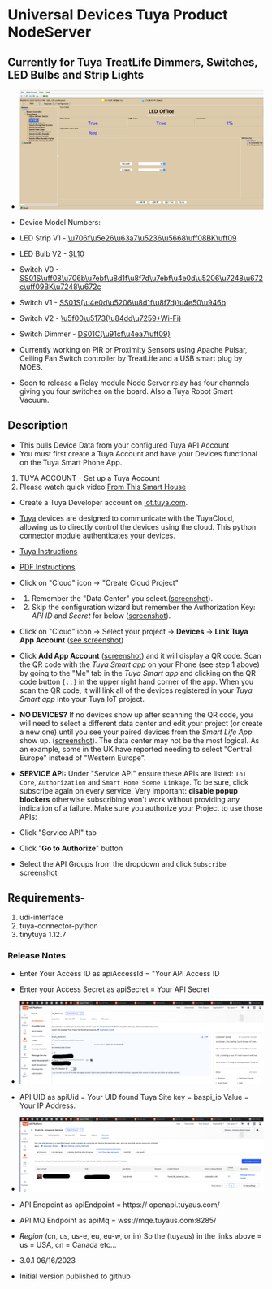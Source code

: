 # Universal Devices Tuya Product NodeServer

## Currently for Tuya TreatLife Dimmers, Switches, LED Bulbs and Strip Lights

* ![Tuya-Bulb-Control](<https://github.com/sjpbailey/Documentation/blob/41e7ad8d9171849ea9853a071866ae2da3ef4dfa/Tuya%20Documents/Images/Screenshot%202023-06-21%20at%202.35.55%20AM.png>)

* Device Model Numbers:
* LED Strip V1 - [\u706f\u5e26\u63a7\u5236\u5668\uff08BK\uff09](https://www.treatlife.tech/products/smart-led-strip-lights)
* LED Bulb V2 - [SL10](https://www.treatlife.tech/products/smart-color-changing-light-bulb-treatlife?variant=41499323367619)
* Switch V0 - [SS01S\uff08\u706b\u7ebf\u8d1f\u8f7d\u7ebf\u4e0d\u5206\u7248\u672c\uff09BK\u7248\u672c](https://www.treatlife.tech/products/smart-light-switch-treatlife-wi-fi-light-switch-compatible-with-alexa-google-assistant-and-ifttt-single-pole-schedule-remote-control-neutral-wire-required-easy-installation-etl-listed-4-pack?variant=31727536472125)
* Switch V1 - [SS01S(\u4e0d\u5206\u8d1f\u8f7d)\u4e50\u946b](https://www.treatlife.tech/products/smart-light-switch-treatlife-wi-fi-light-switch-compatible-with-alexa-google-assistant-and-ifttt-single-pole-schedule-remote-control-neutral-wire-required-easy-installation-etl-listed-4-pack?variant=31727536406589)
* Switch V2 - [\u5f00\u5173(\u84dd\u7259+Wi-Fi)](https://www.treatlife.tech/products/3-way-smart-switch-wifi-alexa-neutral-wire-needed?variant=31727491842109)
* Switch Dimmer - [DS01C(\u91cf\u4ea7\uff09)](https://www.treatlife.tech/products/treatlife-master-3-way-smart-dimmer-switch-2pack-works-with-alexa-google-home-neutral-wire-require)
* Currently working on PIR or Proximity Sensors using Apache Pulsar, Ceiling Fan Switch controller by TreatLife and a USB smart plug by MOES. 
* Soon to release a Relay module Node Server relay has four channels giving you four switches on the board. Also a Tuya Robot Smart Vacuum.

## Description

* This pulls Device Data from your configured Tuya API Account
* You must first create a Tuya Account and have your Devices functional on the Tuya Smart Phone App.

1. TUYA ACCOUNT - Set up a Tuya Account
2. Please watch quick video [From This Smart House](https://youtu.be/M9Q6de08QOI)

* Create a Tuya Developer account on [iot.tuya.com](https://iot.tuya.com/).
* [Tuya](https://en.tuya.com/) devices are designed to communicate with the TuyaCloud, allowing us to directly control the devices using the cloud. This python connector module authenticates your devices.
* [Tuya Instructions](https://developer.tuya.com/en/docs/iot/quick-start1?id=K95ztz9u9t89n)
* [PDF Instructions](<https://github.com/sjpbailey/Documentation/blob/73e4eb485a9d369361d03ec48abd8ed0ad9fd855/Tuya%20Documents/Images/Tuya.IoT.API.Setup%20(3).pdf>)
* Click on "Cloud" icon -> "Create Cloud Project"
* 1. Remember the "Data Center" you select.([screenshot](https://github.com/sjpbailey/Documentation/blob/46b360102db0a9abf2a8740f3d4f41ef283755bd/Tuya%20Documents/Images/Screenshot%202023-06-18%20at%2011.10.44%20PM.png)).
* 2. Skip the configuration wizard but remember the Authorization Key: *API ID* and *Secret* for below ([screenshot](https://github.com/sjpbailey/Documentation/blob/a80f968a811d481e22c95c999f55120e83c6e054/Tuya%20Documents/Images/Screenshot%202023-06-18%20at%2011.11.41%20PM.png)).
* Click on "Cloud" icon -> Select your project -> **Devices** -> **Link Tuya App Account** ([see screenshot](https://user-images.githubusercontent.com/836718/155827671-44d5fce4-0119-4d0e-a224-ef3715fafc24.png))
* Click **Add App Account** ([screenshot](https://user-images.githubusercontent.com/836718/155827671-44d5fce4-0119-4d0e-a224-ef3715fafc24.png)) and it will display a QR code. Scan the QR code with the *Tuya Smart app* on your Phone (see step 1 above) by going to the "Me" tab in the *Tuya Smart app* and clicking on the QR code button `[..]` in the upper right hand corner of the app. When you scan the QR code, it will link all of the devices registered in your *Tuya Smart app* into your Tuya IoT project.
* **NO DEVICES?** If no devices show up after scanning the QR code, you will need to select a different data center and edit your project (or create a new one) until you see your paired devices from the *Smart Life App* show up. ([screenshot](https://github.com/sjpbailey/Documentation/blob/2e63ceb8035cdf58766a044956ae771e96cf5f12/Tuya%20Documents/Images/Screenshot%202023-06-18%20at%2011.13.45%20PM.png)). The data center may not be the most logical. As an example, some in the UK have reported needing to select "Central Europe" instead of "Western Europe".

* **SERVICE API:** Under "Service API" ensure these APIs are listed: `IoT Core`, `Authorization` and `Smart Home Scene Linkage`. To be sure, click subscribe again on every service.  Very important: **disable popup blockers** otherwise subscribing won't work without providing any indication of a failure. Make sure you authorize your Project to use those APIs:
* Click "Service API" tab
* Click "**Go to Authorize**" button
* Select the API Groups from the dropdown and click `Subscribe` [screenshot](<https://github.com/sjpbailey/Documentation/blob/f4db201c45b14b5e79ef100b976d9901f4d55b45/Tuya%20Documents/Images/Screenshot%202023-06-18%20at%2011.14.31%20PM.png>)

## Requirements-

1. udi-interface
2. tuya-connector-python
3. tinytuya 1.12.7

### Release Notes

* Enter Your Access ID as apiAccessId = "Your API Access ID
* Enter your Access Secret as apiSecret = Your API Secret

* ![API ACCESS ID and SECRET Location](https://github.com/sjpbailey/udi-tuya-poly-cloud-api-v3/blob/main/images_go/Screenshot%202023-06-16%20at%203.57.31%20PM.png)

* API UID as apiUid = Your UID found Tuya Site key = baspi_ip Value = Your IP Address.

* ![UID Location](<https://github.com/sjpbailey/udi-tuya-poly-cloud-api-v3/blob/main/images_go/Screenshot%202023-06-16%20at%203.51.36%20PM.png>)

* API Endpoint as apiEndpoint = https:// openapi.tuyaus.com/
* API MQ Endpoint as apiMq = wss://mqe.tuyaus.com:8285/
* *Region* (cn, us, us-e, eu, eu-w, or in) So the (tuyaus) in the links above = us = USA, cn = Canada etc...

* 3.0.1 06/16/2023

* Initial version published to github
